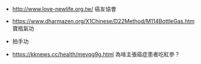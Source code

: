 
* http://www.love-newlife.org.tw/ 癌友協會

* https://www.dharmazen.org/X1Chinese/D22Method/M114BottleGas.htm 寶瓶氣功
* 拍手功


* https://kknews.cc/health/mevqg9g.html 為啥主張癌症患者吃紅參？